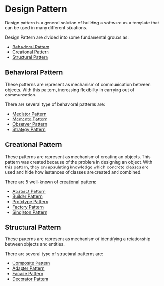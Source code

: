 # Design Pattern
Design pattern is a general solution of building a software as a template that can be used in many different situations.

Design Pattern are divided into some fundamental groups as:
 - [Behavioral Pattern](https://github.com/wliam06/design-patterns/tree/master/Behavioral%20Pattern)
 - [Creational Pattern](https://github.com/wliam06/design-patterns/tree/master/Creational%20Pattern)
 - [Structural Pattern](https://github.com/wliam06/design-patterns/tree/master/Structural%20Pattern)
 
 ## Behavioral Pattern
 These patterns are represent as mechanism of communication between objects. With this pattern, increasing flexibility in carrying out of communcation.

 There are several type of behavioral patterns are:
  - [Mediator Pattern](https://github.com/wliam06/design-patterns/tree/master/Behavioral%20Pattern/MediatorPattern)
  - [Memento Pattern](https://github.com/wliam06/design-patterns/tree/master/Behavioral%20Pattern/MementoPattern)
  - [Observer Pattern](https://github.com/wliam06/design-patterns/tree/master/Behavioral%20Pattern/ObserverPattern)
  - [Strategy Pattern](https://github.com/wliam06/design-patterns/tree/master/Behavioral%20Pattern/StrategyPattern)

## Creational Pattern
These patterns are represent as mechanism of creating an objects. This pattern was created because of the problem in designing an object. With this pattern, they encapsulating knowledge which concrete classes are used and hide how instances of classes are created and combined.

There are 5 well-known of creational pattern:
 - [Abstract Pattern](https://github.com/wliam06/design-patterns/tree/master/Creational%20Pattern/AbstractPattern)
 - [Builder Pattern](https://github.com/wliam06/design-patterns/tree/master/Creational%20Pattern/BuilderPattern)
 - [Prototype Pattern](https://github.com/wliam06/design-patterns/tree/master/Creational%20Pattern/PrototypePattern)  
 - [Factory Pattern](https://github.com/wliam06/design-patterns/tree/master/Creational%20Pattern/FactoryPattern)
 - [Singleton Pattern](https://github.com/wliam06/design-patterns/tree/master/Creational%20Pattern/SingletonPattern)

## Structural Pattern
These patterns are represent as mechanism of identifying a relationship between objects and entities. 

There are several type of structural patterns are:
 - [Composite Pattern](https://github.com/wliam06/design-patterns/tree/master/Structural%20Pattern/CompositePattern)
 - [Adapter Pattern](https://github.com/wliam06/design-patterns/tree/master/Structural%20Pattern/AdapterPattern)
 - [Facade Pattern](https://github.com/wliam06/design-patterns/tree/master/Structural%20Pattern/FacadePattern)
 - [Decorator Pattern](https://github.com/wliam06/design-patterns/tree/master/Structural%20Pattern/DecoratorPattern)
